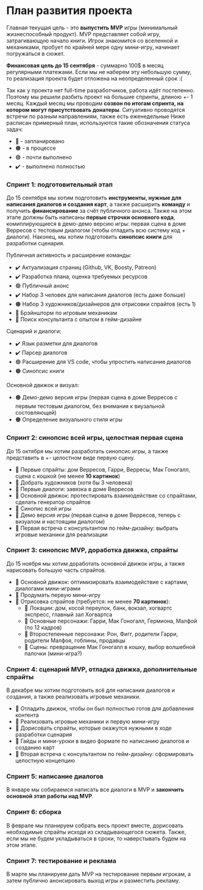 # План развития проекта

Главная текущая цель - это **выпустить MVP** игры (минимальный жизнеспособный продукт). MVP представляет собой игру, затрагивающую начало книги. Игрок знакомится со вселенной и механиками, пробует по крайней мере одну мини-игру, начинает погружаться в сюжет.

**Финансовая цель до 15 сентября** - суммарно 100$ в месяц регулярными платежами. Если мы не наберем эту небольшую сумму, то реализация проекта будет отложена на неопределенный срок :( 

Так как у проекта нет full-time разработчиков, работа идёт постепенно. Поэтому мы решили разбить проект на большие спринты, длиною +- 1 месяц. Каждый месяц мы проводим **созвон по итогам спринта, на котором могут присутствовать донатеры**. Ситуативно проводятся встречи по разным направлениям, также есть еженедельные Ниже расписан примерный план, используются такие обозначения статуса задач:
- 📌 - запланировано
- 🟠 - в процессе
- 🟢 - почти выполнено
- ✔️ - выполнено полностью

### Спринт 1: подготовительный этап

До 15 сентября мы хотим подготовить **инструменты, нужные для написания диалогов и создания карт**, а также расширить **команду** и получить **финансирование** за счёт публичного анонса. Также на этом этапе должны быть написаны **первые строчки основного кода**, комиплирующиеся в демо-демо версию игры: первая сцена в доме Верресов с тестовым диалогом (чтобы отладить всю систему код + диалоги). Наконец, мы хотим подготовить **синопсис книги** для разработки сценария.

Публичная активность и расширение команды:
- ✔️ Актуализация страниц (Github, VK, Boosty, Patreon)
- ✔️ Разработка плана, оценка требуемых ресурсов
- 🟢 Публичный анонс
- ✔️ Набор 3 человек для написания диалогов (есть даже больше)
- 🟠 Набор 3 художников/дизайнеров для отрисовки спрайтов (есть 1)
- 📌 Брэйншторм по игровым механикам
- 📌 Поиск консультанта с опытом в гейм-дизайне

Сценарий и диалоги:
- ✔️ Язык разметки для диалогов
- ✔️ Парсер диалогов
- 🟢 Расширение для VS code, чтобы упростить написание диалогов
- 🟠 Синопсис книги

Основной движок и визуал:
- 🟠 Демо-демо версия игры (первая сцена в доме Верресов с первым тестовым диалогом, без внимания к виузальной состовляющей)
- 🟠 Определение визуального стиля игры

### Спринт 2: синопсис всей игры, целостная первая сцена

До 15 октября мы хотим разработать синопсис игры, а также представить в +- целостном виде первую сцену.

- 📌 Первые спрайты: дом Верресов, Гарри, Верресы, Мак Гоногалл, сцена с кошкой (не менее **10 картинок**)
- 📌 Добрать художников (хотя бы 3 человека)
- 📌 Первые диалоги: завязка в доме Верресов
- 📌 Основной движок: протестировать взаимодействие со спрайтами, сделать генератор спрайтов
- 📌 Синопис всей игры
- 📌 Демо версия игры (первая сцена в доме Верресов, теперь с визуалом и настоящим диалогом)
- 📌 Первая встреча с консультантом по гейм-дизайну: выбрать игровые механики для реализации

### Спринт 3: синопсис MVP, доработка движка, спрайты

До 15 ноября мы хотим доработать основной движок игры, а также нарисовать большую часть спрайтов.

- 📌 Основной движок: оптимизировать взаимодействие с картами, диалогами мини-играми
- 📌 Продумать первую мини-игру
- 📌 Отрисовка спрайтов (требуется: не менее **70 картинок**):
  - 📌 Локации: дом, косой переулок, банк, вокзал, хогвартс экспресс, главный зал Хогвартса
  - 📌 Основные персонажи: Гарри, Мак Гоногалл, Гермиона, Малфой (по 12 кадров)
  - 📌 Второстепенные персонажи: Рон, Фигг, родители Гарри, родители Малфоя,  гоблины, продавцы
  - 📌 Сцены: превращение Мак Гоногалл в кошку, выбор волшебной палочки (мини-игра?)

### Спринт 4: сценарий MVP, отладка движка, дополнительные спрайты

В декабре мы хотим подготовить всё для написания диалогов и создания, а также реализовать игровые механики.

- 📌 Отладить движок, чтобы он был полностью готов для добавления контента
- 📌 Реализовать игровые механики и первую мини-игру
- 📌 Дорисовать спрайты, которые окажутся нужными в ходе разработки сценария
- 📌 Гайды и мини-уроки в видео формате по написанию диалогов и созданию карт
- 📌 Вторая встреча с консультантом по гейм-дизайну: сформировать целостную концепцию

### Спринт 5: написание диалогов

В январе мы собираемся написать все диалоги в MVP и **закончить основной этап работы над  MVP**.

### Спринт 6: сборка

В феврале мы планируем собрать весь проект вместе, дорисовать необходимые спрайты исходя из складывающегося сюжета. Также, если мы не будем укладываться в сроки, то наверстывать будем на этом этапе.

### Спринт 7: тестирование и реклама

В марте мы планируем дать MVP на тестирование первым игрокам, а затем публично анонсировать выход игры и разместить рекламу.
